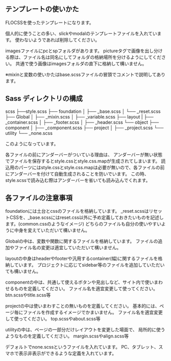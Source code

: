 ## テンプレートの使いかた

FLOCSSを使ったテンプレートになります。

個人的に使うことの多い、slickやmodalのテンプレートファイルを入れています。
使わないようであれば削除してください。

imagesファイルにpcとspフォルダがあります。
pictureタグで画像を出し分ける際は、ファイル名は同名にしてフォルダの格納場所を分けるようにしてください。
共通で使う画像はimagesフォルダの直下に格納して構いません。

※mixinと変数の使いかたはbase.scssファイルの冒頭でコメントで説明してあります。

## Sass ディレクトリの構成

scss
├──style.scss
├── foundation
│ ├── _base.scss
│ └── _reset.scss
├── Global
│ ├── _mixin.scss
│ ├── _variable.scss
├── layout
| ├── _container.scss
│ ├── _footer.scss
│ ├── _header.scss
└── object
├── component
│ ├── _component.scss
├── project
│ ├── _project.scss
└── utility
  └── _none.scss

  このようになっています。

  各ファイルの前にアンダーバーがついている理由は、
  アンダーバーが無い状態でファイルを保存するとstyle.cssとstyle.css.mapが生成されてしまいます。
  読込用のパーツにはstyle.cssとstyle.css.mapは必要が無いので、各ファイルの前にアンダーバーを付けて自動生成されることを防いでいます。
  この時、style.scssで読み込む際はアンダーバーを省いても読み込んでくれます。

## 各ファイルの注意事項

foundationには土台とcssのファイルを格納しています。
_reset.scssはリセットCSSを、_base.scssにはreset.css以外に予め定義しておきたいものを記述します。(common.cssのようなイメージ)
どちらのファイルも自分の使いやすいように中身を変えていただいて構いません。

Globalの中は、変数や関数に関するファイルを格納しています。
ファイルの追加やファイル名の変更は適宜していただいて構いません。

layoutの中身はheaderやfooterや汎用するcontainer(幅)に関するファイルを格納しています。
プロジェクトに応じてsidebar等のファイルを追加していただいても構いません。

componentの中は、共通して使えるボタンや見出しなど、サイト内で使いまわせるものを定義してください。
ファイル名を適宜変更して使ってください。
btn.scssやtitle.scss等

projectの中は使いまわすことの無いものを定義してください。
基本的には、ページ毎にファイルを作成するイメージでかまいません。
ファイル名を適宜変更して使ってください。
top.scssやabout.scss等

utilityの中は、ページの一部分だけレイアウトを変更した場面で、
局所的に使うようなものを定義してください。
margin.scssやalign.scss等

デフォルトでnone.scssというファイルを入れています。
PC、タブレット、スマホで表示非表示ができるような定義を入れています。

